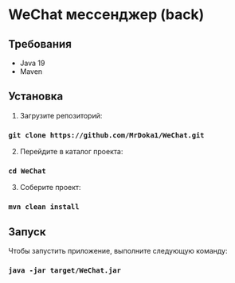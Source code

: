 # WeChat мессенджер (back)

## Требования
* Java 19
* Maven

## Установка
1. Загрузите репозиторий:
### `git clone https://github.com/MrDoka1/WeChat.git`

2. Перейдите в каталог проекта:
### `cd WeChat`

3. Соберите проект:
### `mvn clean install`

## Запуск
Чтобы запустить приложение, выполните следующую команду:
### `java -jar target/WeChat.jar`